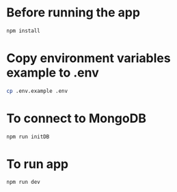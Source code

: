 # Before running the app

```sh
npm install
```

# Copy environment variables example to .env

```sh
cp .env.example .env
```

# To connect to MongoDB

```sh
npm run initDB
```

# To run app

```sh
npm run dev
```
